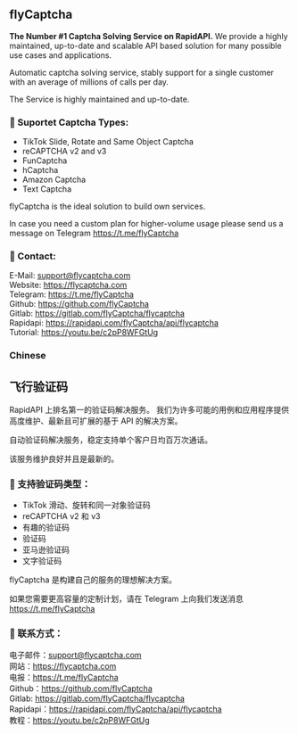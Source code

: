 ## flyCaptcha

**The Number #1 Captcha Solving Service on RapidAPI.** We provide a highly maintained, up-to-date and scalable API based solution for many possible use cases and applications.

Automatic captcha solving service, stably support for a single customer with an average of millions of calls per day.

The Service is highly maintained and up-to-date.

### 🔭 Suportet Captcha Types:

-  TikTok Slide, Rotate and Same Object Captcha
-  reCAPTCHA v2 and v3
-  FunCaptcha
-  hCaptcha
-  Amazon Captcha
-  Text Captcha

flyCaptcha is the ideal solution to build own services.

In case you need a custom plan for higher-volume usage please send us a message on Telegram https://t.me/flyCaptcha

### 💬 Contact:

E-Mail: support@flycaptcha.com <br>
Website: https://flycaptcha.com <br>
Telegram: https://t.me/flyCaptcha <br>
Github: https://github.com/flyCaptcha <br>
Gitlab: https://gitlab.com/flyCaptcha/flycaptcha  <br>
Rapidapi: https://rapidapi.com/flyCaptcha/api/flycaptcha <br>
Tutorial: https://youtu.be/c2pP8WFGtUg


### Chinese

## 飞行验证码

RapidAPI 上排名第一的验证码解决服务。 我们为许多可能的用例和应用程序提供高度维护、最新且可扩展的基于 API 的解决方案。

自动验证码解决服务，稳定支持单个客户日均百万次通话。

该服务维护良好并且是最新的。

### 🔭 支持验证码类型：

- TikTok 滑动、旋转和同一对象验证码
- reCAPTCHA v2 和 v3
- 有趣的验证码
- 验证码
- 亚马逊验证码
- 文字验证码

flyCaptcha 是构建自己的服务的理想解决方案。

如果您需要更高容量的定制计划，请在 Telegram 上向我们发送消息 https://t.me/flyCaptcha

### 💬 联系方式：

电子邮件：support@flycaptcha.com <br>
网站：https://flycaptcha.com <br>
电报：https://t.me/flyCaptcha <br>
Github：https://github.com/flyCaptcha <br>
Gitlab: https://gitlab.com/flyCaptcha/flycaptcha <br>
Rapidapi：https://rapidapi.com/flyCaptcha/api/flycaptcha <br>
教程：https://youtu.be/c2pP8WFGtUg
